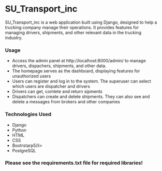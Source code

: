<h1>SU_Transport_inc</h1>

SU_Transport_inc is a web application built using Django, designed to help a trucking company manage their operations. It provides features for managing drivers, shipments, and other relevant data in the trucking industry.

<h3>Usage</h3>
<ul>
  <li>Access the admin panel at http://localhost:8000/admin/ to manage drivers, dispachers, shipments, and other data.</li>
  <li>The homepage serves as the dashboard, displaying features for unauthorized users</li>
  <li>Users can register and log in to the system. The superuser can select which users are dispatcher and drivers</li>
  <li>Drivers can get, comlete and return sipments</li>
  <li>Dispatchers can create and delete shipments. They can also see and delete a messages from brokers and other companies</li>
</ul>

<h3>Technologies Used</h3>
<ul>
  <li>Django</li>
  <li>Python</li>
  <li>HTML</li>
  <li>CSS</li>
  <li>Bootrstarp5/li>
  <li>PostgreSQL</li>
</ul>

<h3>Please see the requirements.txt file for required libraries!</h3>




